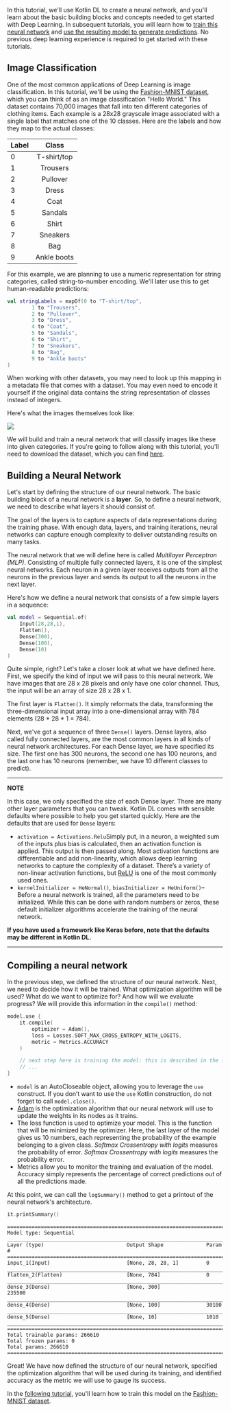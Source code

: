 In this tutorial, we'll use Kotlin DL to create a neural network, and you'll learn about the basic building blocks and concepts needed to get started with Deep Learning. 
In subsequent tutorials, you will learn how to [train this neural network](training_a_model.md) and [use the resulting model to generate predictions](loading_trained_model_for_inference.md). 
No previous deep learning experience is required to get started with these tutorials.

## Image Classification

One of the most common applications of Deep Learning is image classification. 
In this tutorial, we'll be using the [Fashion-MNIST dataset](https://github.com/zalandoresearch/fashion-mnist), which you can think of as an image classification "Hello World." 
This dataset contains 70,000 images that fall into ten different categories of clothing items. 
Each example is a 28x28 grayscale image associated with a single label that matches one of the 10 classes. 
Here are the labels and how they map to the actual classes:

| Label        | Class           | 
| ------------- |:-------------:| 
| 0      | T-shirt/top | 
| 1      | Trousers |
| 2      | Pullover |
| 3      | Dress |
| 4      | Coat |
| 5      | Sandals |
| 6      | Shirt |
| 7      | Sneakers |
| 8      | Bag |
| 9      | Ankle boots |

For this example, we are planning to use a numeric representation for string categories, called string-to-number encoding. 
We'll later use this to get human-readable predictions:

```kotlin
val stringLabels = mapOf(0 to "T-shirt/top",
        1 to "Trousers",
        2 to "Pullover",
        3 to "Dress",
        4 to "Coat",
        5 to "Sandals",
        6 to "Shirt",
        7 to "Sneakers",
        8 to "Bag",
        9 to "Ankle boots"
)
```
When working with other datasets, you may need to look up this mapping in a metadata file that comes with a dataset. 
You may even need to encode it yourself if the original data contains the string representation of classes instead of integers.

Here's what the images themselves look like:
 
![](images/fashion-mnist-sprite.png)

We will build and train a neural network that will classify images like these into given categories. 
If you're going to follow along with this tutorial, you'll need to download the dataset, which you can find [here](https://github.com/zalandoresearch/fashion-mnist).

## Building a Neural Network

Let's start by defining the structure of our neural network. The basic building block of a neural network is a **layer**. 
So, to define a neural network, we need to describe what layers it should consist of. 
 
The goal of the layers is to capture aspects of data representations during the training phase. 
With enough data, layers, and training iterations, 
neural networks can capture enough complexity to deliver outstanding results on many tasks.

The neural network that we will define here is called _Multilayer Perceptron (MLP)_. 
Consisting of multiple fully connected layers, it is one of the simplest neural networks. 
Each neuron in a given layer receives outputs from all the neurons in the previous layer and sends its output to all the neurons in the next layer.

Here's how we define a neural network that consists of a few simple layers in a sequence:
  
```kotlin
val model = Sequential.of(
    Input(28,28,1),
    Flatten(),
    Dense(300),
    Dense(100),
    Dense(10)
)
```

Quite simple, right? Let's take a closer look at what we have defined here. 
First, we specify the kind of input we will pass to this neural network. 
We have images that are 28 x 28 pixels and only have one color channel. 
Thus, the input will be an array of size 28 x 28 x 1.

The first layer is `Flatten()`. It simply reformats the data, 
transforming the three-dimensional input array into a one-dimensional array 
with 784 elements (28 * 28 * 1 = 784).

Next, we've got a sequence of three `Dense()` layers. 
Dense layers, also called fully connected layers, 
are the most common layers in all kinds of neural network architectures. 
For each Dense layer, we have specified its size. 
The first one has 300 neurons, the second one has 100 neurons, 
and the last one has 10 neurons (remember, we have 10 different classes to predict).

---
**NOTE**

In this case, we only specified the size of each Dense layer. 
There are many other layer parameters that you can tweak. 
Kotlin DL comes with sensible defaults where possible to help you get started quickly. 
Here are the defaults that are used for `Dense` layers: 
* `activation = Activations.Relu`Simply put, in a neuron, 
a weighted sum of the inputs plus bias is calculated, then an activation function is applied. 
This output is then passed along. 
Most activation functions are differentiable and add non-linearity, which allows deep learning networks to capture the complexity of a dataset. 
There’s a variety of non-linear activation functions, but [ReLU](https://en.wikipedia.org/wiki/Rectifier_(neural_networks)) is one of the most commonly used ones. 
* `kernelInitializer = HeNormal()`, `biasInitializer = HeUniform()`– Before a neural network is trained, all the parameters need to be initialized. 
While this can be done with random numbers or zeros, these default initializer algorithms accelerate the training of the neural network.  
 
**If you have used a framework like Keras before, note that the defaults may be different in Kotlin DL.**  

--- 

## Compiling a neural network 
In the previous step, we defined the structure of our neural network. 
Next, we need to decide how it will be trained. What optimization algorithm will be used? 
What do we want to optimize for? And how will we evaluate progress? 
We will provide this information in the `compile()` method:
    
```kotlin
model.use {
    it.compile(
        optimizer = Adam(),
        loss = Losses.SOFT_MAX_CROSS_ENTROPY_WITH_LOGITS,
        metric = Metrics.ACCURACY
    )

    // next step here is training the model: this is described in the following tutorial
    // ...
}
```

* `model`  is an AutoCloseable object, allowing you to leverage the `use` construct. If you don’t want to use the `use` Kotlin construction, do not forget to call `model.close()`. 
* [Adam](https://arxiv.org/abs/1412.6980) is the optimization algorithm that our neural network will use to update the weights in its nodes as it trains.
* The loss function is used to optimize your model. 
This is the function that will be minimized by the optimizer. 
Here, the last layer of the model gives us 10 numbers, each representing the probability of the example belonging to a given class. 
*Softmax Crossentropy with logits* measures the probability of error. *Softmax Crossentropy with logits* measures the probability error. 
* Metrics allow you to monitor the training and evaluation of the model. Accuracy simply represents the percentage of correct predictions out of all the predictions made.  

At this point, we can call the `logSummary()` method to get a printout of the neural network's architecture. 

```kotlin
it.printSummary()
```

```
==============================================================================
Model type: Sequential
______________________________________________________________________________
Layer (type)                           Output Shape              Param #      
==============================================================================
input_1(Input)                         [None, 28, 28, 1]         0            
______________________________________________________________________________
flatten_2(Flatten)                     [None, 784]               0            
______________________________________________________________________________
dense_3(Dense)                         [None, 300]               235500       
______________________________________________________________________________
dense_4(Dense)                         [None, 100]               30100        
______________________________________________________________________________
dense_5(Dense)                         [None, 10]                1010         
______________________________________________________________________________
==============================================================================
Total trainable params: 266610
Total frozen params: 0
Total params: 266610
==============================================================================

```
Great! We have now defined the structure of our neural network, specified the optimization algorithm that will be used during its training, and identified accuracy as the metric we will use to gauge its success.

In the [following tutorial](training_a_model.md), you'll learn how to train this model on the [Fashion-MNIST dataset](https://github.com/zalandoresearch/fashion-mnist).
